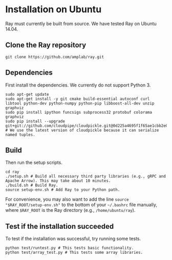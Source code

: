 # Installation on Ubuntu

Ray must currently be built from source. We have tested Ray on Ubuntu 14.04.

## Clone the Ray repository

```
git clone https://github.com/amplab/ray.git
```

## Dependencies

First install the dependencies. We currently do not support Python 3.

```
sudo apt-get update
sudo apt-get install -y git cmake build-essential autoconf curl libtool python-dev python-numpy python-pip libboost-all-dev unzip graphviz
sudo pip install ipython funcsigs subprocess32 protobuf colorama graphviz
sudo pip install --upgrade git+git://github.com/cloudpipe/cloudpickle.git@0d225a4695f1f65ae1cbb2e0bbc145e10167cce4  # We use the latest version of cloudpickle because it can serialize named tuples.
```

## Build

Then run the setup scripts.

```
cd ray
./setup.sh # Build all necessary third party libraries (e.g., gRPC and Apache Arrow). This may take about 10 minutes.
./build.sh # Build Ray.
source setup-env.sh # Add Ray to your Python path.
```

For convenience, you may also want to add the line `source
"$RAY_ROOT/setup-env.sh"` to the bottom of your `~/.bashrc` file manually, where
`$RAY_ROOT` is the Ray directory (e.g., `/home/ubuntu/ray`).

## Test if the installation succeeded

To test if the installation was successful, try running some tests.

```
python test/runtest.py # This tests basic functionality.
python test/array_test.py # This tests some array libraries.
```
